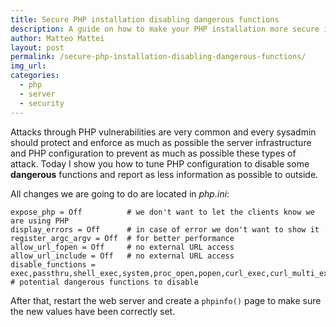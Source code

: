 ```yaml
---
title: Secure PHP installation disabling dangerous functions
description: A guide on how to make your PHP installation more secure in your production server disabling dangerous functions.
author: Matteo Mattei
layout: post
permalink: /secure-php-installation-disabling-dangerous-functions/
img_url:
categories:
  - php
  - server
  - security
---
```


Attacks through PHP vulnerabilities are very common and every sysadmin should protect and enforce as much as possible the server infrastructure and PHP configuration to prevent as much as possible these types of attack. Today I show you how to tune PHP configuration to disable some **dangerous** functions and report as less information as possible to outside.

All changes we are going to do are located in *php.ini*:

```
expose_php = Off          # we don't want to let the clients know we are using PHP
display_errors = Off      # in case of error we don't want to show it
register_argc_argv = Off  # for better performance
allow_url_fopen = Off     # no external URL access
allow_url_include = Off   # no external URL access
disable_functions = exec,passthru,shell_exec,system,proc_open,popen,curl_exec,curl_multi_exec,parse_ini_file,show_source # potential dangerous functions to disable
```

After that, restart the web server and create a ```phpinfo()``` page to make sure the new values have been correctly set.